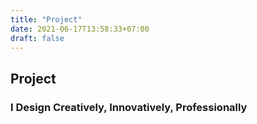 ```yaml
---
title: "Project"
date: 2021-06-17T13:58:33+07:00
draft: false
---
```


<section class="flex flex-align-items-center flex-justify-content-center">
    <div>
        <h1 class="text-center">Project</h1>
        <h3 class="text-center">I Design <span id="word-rotating" class="word-rotating-spot">Creatively, Innovatively, Professionally</span></h3>
    </div>
</section>